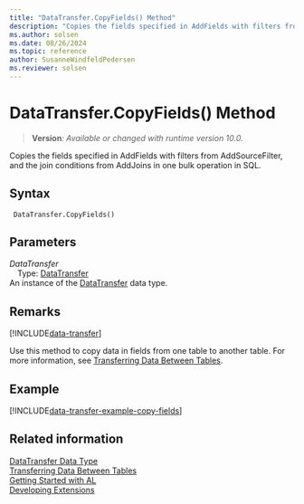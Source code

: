 ```yaml
---
title: "DataTransfer.CopyFields() Method"
description: "Copies the fields specified in AddFields with filters from AddSourceFilter, and the join conditions from AddJoins in one bulk operation in SQL."
ms.author: solsen
ms.date: 08/26/2024
ms.topic: reference
author: SusanneWindfeldPedersen
ms.reviewer: solsen
---
```

[//]: # (START>DO_NOT_EDIT)
[//]: # (IMPORTANT:Do not edit any of the content between here and the END>DO_NOT_EDIT.)
[//]: # (Any modifications should be made in the .xml files in the ModernDev repo.)
# DataTransfer.CopyFields() Method
> **Version**: _Available or changed with runtime version 10.0._

Copies the fields specified in AddFields with filters from AddSourceFilter, and the join conditions from AddJoins in one bulk operation in SQL.


## Syntax
```AL
 DataTransfer.CopyFields()
```
## Parameters
*DataTransfer*  
&emsp;Type: [DataTransfer](datatransfer-data-type.md)  
An instance of the [DataTransfer](datatransfer-data-type.md) data type.  


[//]: # (IMPORTANT: END>DO_NOT_EDIT)


## Remarks

[!INCLUDE[data-transfer](../../../developer/includes/data-transfer.md)]

Use this method to copy data in fields from one table to another table. For more information, see [Transferring Data Between Tables](../../../developer/devenv-data-transfer.md).

## Example

[!INCLUDE[data-transfer-example-copy-fields](../../../developer/includes/data-transfer-example-copy-fields.md)]

## Related information

[DataTransfer Data Type](datatransfer-data-type.md)  
[Transferring Data Between Tables](../../../developer/devenv-data-transfer.md)  
[Getting Started with AL](../../devenv-get-started.md)  
[Developing Extensions](../../devenv-dev-overview.md)
